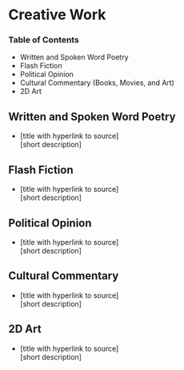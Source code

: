 # Creative Work
### Table of Contents 
<ul> 
	<li> Written and Spoken Word Poetry </li>
	<li> Flash Fiction </li>
	<li> Political Opinion </li>
	<li> Cultural Commentary (Books, Movies, and Art)</li>
	<Li> 2D Art </li>
</ul>

## Written and Spoken Word Poetry
<ul>
	<li> [title with hyperlink to source] </li>
	[short description]
</ul>

## Flash Fiction
<ul>
	<li> [title with hyperlink to source] </li>
	[short description]
</ul>

## Political Opinion
<ul>
	<li> [title with hyperlink to source] </li>
	[short description]
</ul>

## Cultural Commentary 
<ul>
	<li> [title with hyperlink to source] </li>
	[short description]
</ul>

## 2D Art 
<ul>
	<li> [title with hyperlink to source] </li>
	[short description]
</ul>